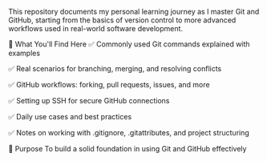 This repository documents my personal learning journey as I master Git and GitHub, starting from the basics of version control to more advanced workflows used in real-world software development.

🚀 What You'll Find Here
✅ Commonly used Git commands explained with examples

✅ Real scenarios for branching, merging, and resolving conflicts

✅ GitHub workflows: forking, pull requests, issues, and more

✅ Setting up SSH for secure GitHub connections

✅ Daily use cases and best practices

✅ Notes on working with .gitignore, .gitattributes, and project structuring

🧠 Purpose
To build a solid foundation in using Git and GitHub effectively
